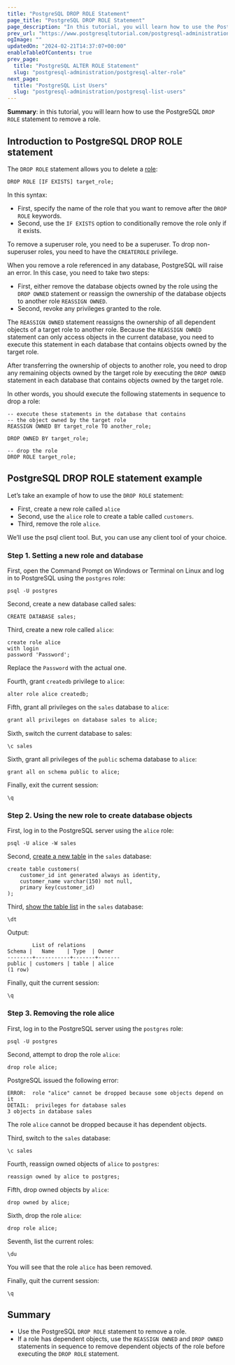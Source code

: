 ```yaml
---
title: "PostgreSQL DROP ROLE Statement"
page_title: "PostgreSQL DROP ROLE Statement"
page_description: "In this tutorial, you will learn how to use the PostgreSQL DROP ROLE statement to remove a role."
prev_url: "https://www.postgresqltutorial.com/postgresql-administration/postgresql-drop-role/"
ogImage: ""
updatedOn: "2024-02-21T14:37:07+00:00"
enableTableOfContents: true
prev_page: 
  title: "PostgreSQL ALTER ROLE Statement"
  slug: "postgresql-administration/postgresql-alter-role"
next_page: 
  title: "PostgreSQL List Users"
  slug: "postgresql-administration/postgresql-list-users"
---
```





**Summary**: in this tutorial, you will learn how to use the PostgreSQL `DROP ROLE` statement to remove a role.


## Introduction to PostgreSQL DROP ROLE statement

The `DROP ROLE` statement allows you to delete a [role](postgresql-roles):


```pgsql
DROP ROLE [IF EXISTS] target_role;
```
In this syntax:

* First, specify the name of the role that you want to remove after the `DROP ROLE` keywords.
* Second, use the `IF EXISTS` option to conditionally remove the role only if it exists.

To remove a superuser role, you need to be a superuser. To drop non\-superuser roles, you need to have the `CREATEROLE` privilege.

When you remove a role referenced in any database, PostgreSQL will raise an error. In this case, you need to take two steps:

* First, either remove the database objects owned by the role using the `DROP OWNED` statement or reassign the ownership of the database objects to another role `REASSIGN OWNED`.
* Second, revoke any privileges granted to the role.

The `REASSIGN OWNED` statement reassigns the ownership of all dependent objects of a target role to another role. Because the `REASSIGN OWNED` statement can only access objects in the current database, you need to execute this statement in each database that contains objects owned by the target role.

After transferring the ownership of objects to another role, you need to drop any remaining objects owned by the target role by executing the `DROP OWNED` statement in each database that contains objects owned by the target role.

In other words, you should execute the following statements in sequence to drop a role:


```pgsql
-- execute these statements in the database that contains
-- the object owned by the target role
REASSIGN OWNED BY target_role TO another_role;

DROP OWNED BY target_role;

-- drop the role
DROP ROLE target_role;
```

## PostgreSQL DROP ROLE statement example

Let’s take an example of how to use the `DROP ROLE` statement:

* First, create a new role called `alice`
* Second, use the `alice` role to create a table called `customers`.
* Third, remove the role `alice`.

We’ll use the psql client tool. But, you can use any client tool of your choice.


### Step 1\. Setting a new role and database

First, open the Command Prompt on Windows or Terminal on Linux and log in to PostgreSQL using the `postgres` role:


```pgsql
psql -U postgres
```
Second, create a new database called sales:


```pgsql
CREATE DATABASE sales;
```
Third, create a new role called `alice`:


```
create role alice 
with login 
password 'Password';
```
Replace the `Password` with the actual one.

Fourth, grant `createdb` privilege to `alice`:


```pgsql
alter role alice createdb;
```
Fifth, grant all privileges on the `sales` database to `alice`:


```php
grant all privileges on database sales to alice;
```
Sixth, switch the current database to sales:


```
\c sales
```
Sixth, grant all privileges of the `public` schema database to `alice`:


```
grant all on schema public to alice;
```
Finally, exit the current session:


```pgsql
\q
```

### Step 2\. Using the new role to create database objects

First, log in to the PostgreSQL server using the `alice` role:


```pgsql
psql -U alice -W sales
```
Second, [create a new table](../postgresql-tutorial/postgresql-create-table) in the `sales` database:


```pgsql
create table customers(
    customer_id int generated always as identity,
    customer_name varchar(150) not null,
    primary key(customer_id)
);
```
Third, [show the table list](postgresql-show-tables) in the `sales` database:


```pgsql
\dt
```
Output:


```
        List of relations
Schema |   Name    | Type  | Owner
--------+-----------+-------+-------
public | customers | table | alice
(1 row)

```
Finally, quit the current session:


```pgsql
\q
```

### Step 3\. Removing the role alice

First, log in to the PostgreSQL server using the `postgres` role:


```pgsql
psql -U postgres
```
Second, attempt to drop the role `alice`:


```pgsql
drop role alice;
```
PostgreSQL issued the following error:


```pgsql
ERROR:  role "alice" cannot be dropped because some objects depend on it
DETAIL:  privileges for database sales
3 objects in database sales
```
The role `alice` cannot be dropped because it has dependent objects.

Third, switch to the `sales` database:


```pgsql
\c sales
```
Fourth, reassign owned objects of `alice` to `postgres`:


```pgsql
reassign owned by alice to postgres;
```
Fifth, drop owned objects by `alice`:


```pgsql
drop owned by alice;
```
Sixth, drop the role `alice`:


```pgsql
drop role alice;
```
Seventh, list the current roles:


```pgsql
\du
```
You will see that the role `alice` has been removed.

Finally, quit the current session:


```pgsql
\q
```

## Summary

* Use the PostgreSQL `DROP ROLE` statement to remove a role.
* If a role has dependent objects, use the `REASSIGN OWNED` and `DROP OWNED` statements in sequence to remove dependent objects of the role before executing the `DROP ROLE` statement.


